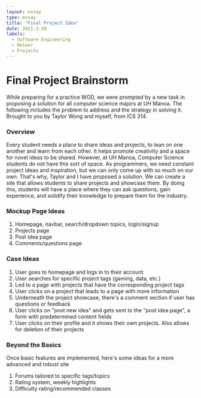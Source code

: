 ```yaml
---
layout: essay
type: essay
title: "Final Project Idea"
date: 2021-3-30
labels:
  - Software Engineering
  - Meteor
  - Projects
---
```

<h1>Final Project Brainstorm</h1>
While preparing for a practice WOD, we were prompted by a new task in proposing a solution for all computer science majors at UH Manoa. The following includes
the problem to address and the strategy in solving it. Brought to you by Taylor Wong and myself, from ICS 314.

<h3>Overview</h3>
Every student needs a place to share ideas and projects, to lean on one another and learn from each other. It helps promote creativity and a space for novel ideas
to be shared. However, at UH Manoa, Computer Science students do not have this sort of space. As programmers, we need constant project ideas and inspiration, but we can only
come up with so much on our own. That's why, Taylor and I have proposed a solution. We can create a site that allows students to share projects and showcase them. 
By doing this, students will have a place where they can ask questions, gain experience, and solidify their knowledge to prepare them for the industry.

<h3>Mockup Page Ideas</h3>
<ol>
  <li>Homepage, navbar, search/dropdown topics, login/signup</li>
  <li>Projects page</li>
  <li>Post idea page</li>
  <li>Comments/questions page</li>
 </ol>

<h3>Case Ideas</h3>
<ol>
  <li>User goes to homepage and logs in to their account</li>
  <li>User searches for specific project tags (gaming, data, etc.)</li>
  <li>Led to a page with projects that have the corresponding project tags</li>
  <li>User clicks on a project that leads to a page with more information</li>
  <li>Underneath the project showcase, there's a comment section if user has questions or feedback</li>
  <li>User clicks on "post new idea" and gets sent to the "post idea page", a form with predetermined content fields</li>
  <li>User clicks on their profile and it shows their own projects. Also allows for deletion of their projects</li>
</ol>


<h3>Beyond the Basics</h3>
Once basic features are implemented, here's some ideas for a more advanced and robust site
<ol>
  <li>Forums tailored to specific tags/topics</li>
  <li>Rating system, weekly highlights</li>
  <li>Difficulty rating/recommended classes</li>
</ol>
